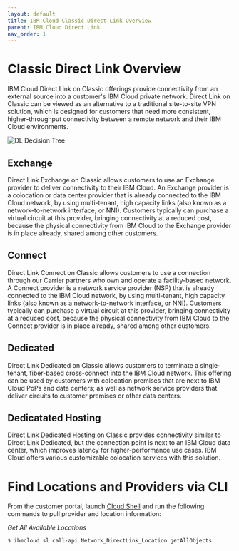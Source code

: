 ```yaml
---
layout: default
title: IBM Cloud Classic Direct Link Overview
parent: IBM Cloud Direct Link
nav_order: 1
---
```


# Classic Direct Link Overview
IBM Cloud Direct Link on Classic offerings provide connectivity from an external source into a customer's IBM Cloud private network. Direct Link on Classic can be viewed as an alternative to a traditional site-to-site VPN solution, which is designed for customers that need more consistent, higher-throughput connectivity between a remote network and their IBM Cloud environments.

![DL Decision Tree](https://dsc.cloud/quickshare/dl-decision-tree.png)

## Exchange 
Direct Link Exchange on Classic allows customers to use an Exchange provider to deliver connectivity to their IBM Cloud. An Exchange provider is a colocation or data center provider that is already connected to the IBM Cloud network, by using multi-tenant, high capacity links (also known as a network-to-network interface, or NNI). Customers typically can purchase a virtual circuit at this provider, bringing connectivity at a reduced cost, because the physical connectivity from IBM Cloud to the Exchange provider is in place already, shared among other customers.

## Connect
Direct Link Connect on Classic allows customers to use a connection through our Carrier partners who own and operate a facility-based network. A Connect provider is a network service provider (NSP) that is already connected to the IBM Cloud network, by using multi-tenant, high capacity links (also known as a network-to-network interface, or NNI). Customers typically can purchase a virtual circuit at this provider, bringing connectivity at a reduced cost, because the physical connectivity from IBM Cloud to the Connect provider is in place already, shared among other customers.

## Dedicated
Direct Link Dedicated on Classic allows customers to terminate a single-tenant, fiber-based cross-connect into the IBM Cloud network. This offering can be used by customers with colocation premises that are next to IBM Cloud PoPs and data centers; as well as network service providers that deliver circuits to customer premises or other data centers.

## Dedicatated Hosting
Direct Link Dedicated Hosting on Classic provides connectivity similar to Direct Link Dedicated, but the connection point is next to an IBM Cloud data center, which improves latency for higher-performance use cases. IBM Cloud offers various customizable colocation services with this solution.

# Find Locations and Providers via CLI
From the customer portal, launch [Cloud Shell](https://cloud.ibm.com/shell) and run the following commands to pull provider and location information:

*Get All Available Locations*  
```shell
$ ibmcloud sl call-api Network_DirectLink_Location getAllObjects
```